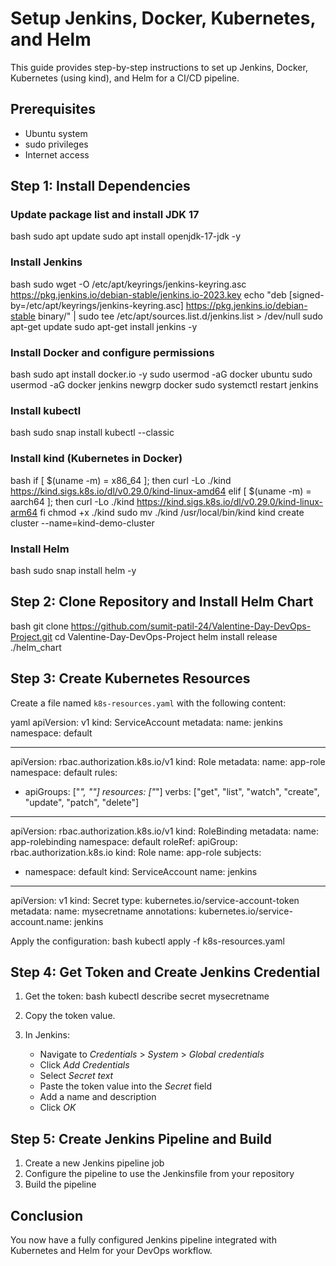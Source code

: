 # Setup Jenkins, Docker, Kubernetes, and Helm

This guide provides step-by-step instructions to set up Jenkins, Docker, Kubernetes (using kind), and Helm for a CI/CD pipeline.

## Prerequisites
- Ubuntu system
- sudo privileges
- Internet access

## Step 1: Install Dependencies

### Update package list and install JDK 17
bash
sudo apt update
sudo apt install openjdk-17-jdk -y


### Install Jenkins
bash
sudo wget -O /etc/apt/keyrings/jenkins-keyring.asc https://pkg.jenkins.io/debian-stable/jenkins.io-2023.key
echo "deb [signed-by=/etc/apt/keyrings/jenkins-keyring.asc] https://pkg.jenkins.io/debian-stable binary/" | sudo tee /etc/apt/sources.list.d/jenkins.list > /dev/null
sudo apt-get update
sudo apt-get install jenkins -y


### Install Docker and configure permissions
bash
sudo apt install docker.io -y
sudo usermod -aG docker ubuntu
sudo usermod -aG docker jenkins
newgrp docker
sudo systemctl restart jenkins


### Install kubectl
bash
sudo snap install kubectl --classic


### Install kind (Kubernetes in Docker)
bash
if [ $(uname -m) = x86_64 ]; then
  curl -Lo ./kind https://kind.sigs.k8s.io/dl/v0.29.0/kind-linux-amd64
elif [ $(uname -m) = aarch64 ]; then
  curl -Lo ./kind https://kind.sigs.k8s.io/dl/v0.29.0/kind-linux-arm64
fi
chmod +x ./kind
sudo mv ./kind /usr/local/bin/kind
kind create cluster --name=kind-demo-cluster


### Install Helm
bash
sudo snap install helm -y


## Step 2: Clone Repository and Install Helm Chart
bash
git clone https://github.com/sumit-patil-24/Valentine-Day-DevOps-Project.git
cd Valentine-Day-DevOps-Project
helm install release ./helm_chart


## Step 3: Create Kubernetes Resources

Create a file named `k8s-resources.yaml` with the following content:

yaml
apiVersion: v1
kind: ServiceAccount
metadata:
  name: jenkins
  namespace: default

---
apiVersion: rbac.authorization.k8s.io/v1
kind: Role
metadata:
  name: app-role
  namespace: default
rules:
  - apiGroups: ["*", ""]
    resources: ["*"]
    verbs: ["get", "list", "watch", "create", "update", "patch", "delete"]

---
apiVersion: rbac.authorization.k8s.io/v1
kind: RoleBinding
metadata:
  name: app-rolebinding
  namespace: default
roleRef:
  apiGroup: rbac.authorization.k8s.io
  kind: Role
  name: app-role
subjects:
  - namespace: default
    kind: ServiceAccount
    name: jenkins

---
apiVersion: v1
kind: Secret
type: kubernetes.io/service-account-token
metadata:
  name: mysecretname
  annotations:
    kubernetes.io/service-account.name: jenkins


Apply the configuration:
bash
kubectl apply -f k8s-resources.yaml


## Step 4: Get Token and Create Jenkins Credential

1. Get the token:
bash
kubectl describe secret mysecretname


2. Copy the token value.

3. In Jenkins:
   - Navigate to *Credentials* > *System* > *Global credentials*
   - Click *Add Credentials*
   - Select *Secret text*
   - Paste the token value into the *Secret* field
   - Add a name and description
   - Click *OK*

## Step 5: Create Jenkins Pipeline and Build

1. Create a new Jenkins pipeline job
2. Configure the pipeline to use the Jenkinsfile from your repository
3. Build the pipeline

## Conclusion
You now have a fully configured Jenkins pipeline integrated with Kubernetes and Helm for your DevOps workflow.

